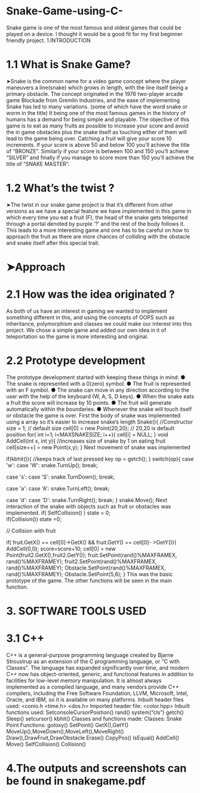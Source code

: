 # Snake-Game-using-C-
Snake game is one of the most famous and oldest games that could be played on a device. I thought it would be a good fit for my first beginner friendly project.
1.INTRODUCTION 

# 1.1 What is Snake Game? 

➤Snake is the common name for a video game concept where the player  maneuvers a line(snake) which grows in length, with the line itself being a  primary obstacle. The concept originated in the 1976 two-player arcade game Blockade from Gremlin Industries, and the ease of implementing Snake has led  to many variations. (some of which have the word snake or worm in the title) 
It being one of the most famous games in the history of humans has a demand  for being simple and playable. The objective of this game is to eat as many  fruits as possible to increase your score and avoid the in game obstacles plus  the snake itself as touching either of them will lead to the game being over. 
Catching a fruit will give your score 10 increments. If your score is above 50  and below 100 you’ll achieve the title of “BRONZE”. Similarly if your score is  between 100 and 150 you’ll achieve “SILVER” and finally if you manage to  score more than 150 you’ll achieve the title of “SNAKE MASTER”. 
# 1.2 What’s the twist ? 
➤The twist in our snake game project is that it’s different from other  versions as we have a special feature we have implemented in this  game in which every time you eat a fruit (F), the head of the snake  gets teleported through a portal denoted by purple ‘?’ and the rest of  the body follows it. This leads to a more interesting game and one  has to be careful on how to approach the fruit as there are more  chances of colliding with the obstacle and snake itself after this  special trait.
# ➤Approach
# 2.1 How was the idea originated ? 
As both of us have an interest in gaming we wanted to  implement something different in this, and using the concepts  of OOPS such as inheritance, polymorphism and classes we  could make our interest into this project. We chose a simple  game and added our own idea in it of teleportation so the  game is more interesting and original. 
# 2.2 Prototype development 
The prototype development started with keeping these things  in mind: 
● The snake is represented with a 0(zero) symbol. 
● The fruit is represented with an F symbol. 
● The snake can move in any direction according to the user with the help  of the keyboard (W, A, S, D keys). 
● When the snake eats a fruit the score will increase by 10 points. ● The fruit will generate automatically within the boundaries. 
● Whenever the snake will touch itself or obstacle the game is over. 
First the body of snake was implemented using a array so it’s  easier to increase snake’s length
Snake(){ //Constructor 
 size = 1; // default size 
 cell[0] = new Point(20,20); // 20,20 is default position  for( int i=1; i<MAXSNAKESIZE; i++){ 
 cell[i] = NULL; 
 } 
 void AddCell(int x, int y){ //increases size of snake by 1 on eating  fruit 
 cell[size++] = new Point(x,y); 
 } 
Next movement of snake was implemented 

if(kbhit()){ //keeps track of last pressed key 
 op = getch(); 
 } 
 switch(op){ 
 case 'w': 
 case 'W': 
 snake.TurnUp(); 
 break; 
  
 case 's': 
 case 'S': 
 snake.TurnDown(); 
 break; 
  
 case 'a': 
 case 'A': 
 snake.TurnLeft(); 
 break; 
  
 case 'd': 
 case 'D': 
 snake.TurnRight();
 break; 
 } 
 snake.Move(); 
Next interaction of the snake with objects such as fruit or  obstacles was implemented. 
if( SelfCollision() ) 
 state = 0;  
 if(Collision()) 
 state =0; 
  
 // Collision with fruit 
  
 if( fruit.GetX() == cell[0]->GetX() && fruit.GetY() == cell[0]- >GetY()){ 
 AddCell(0,0); 
 score=score+10; 
 cell[0] = new Point(fruit2.GetX(),fruit2.GetY());
 fruit.SetPoint(rand()%MAXFRAMEX, rand()%MAXFRAMEY);
 fruit2.SetPoint(rand()%MAXFRAMEX, rand()%MAXFRAMEY);
 Obstacle.SetPoint(rand()%MAXFRAMEX, rand()%MAXFRAMEY); 
 Obstacle.SetPoint(5,6); 
 } 
This was the basic prototype of the game. The other functions  will be seen in the main function. 
# 3. SOFTWARE TOOLS USED
# 3.1 C++ 
C++ is a general-purpose programming language created by Bjarne Stroustrup as an  extension of the C programming language, or "C with Classes". The language has  expanded significantly over time, and modern C++ now has object-oriented, generic,  and functional features in addition to facilities for low-level memory manipulation. It is almost always implemented as a compiled language, and many vendors provide C++  compilers, including the Free Software Foundation, LLVM, Microsoft, Intel, Oracle,  and IBM, so it is available on many platforms.
Inbuilt header files used: 
<vector> 
<iostream> 
<conio.h 
<time.h> 
<dos.h> 
Imported header file: 
<color.hpp> 
Inbuilt functions used: 
SetconsoleCursorPoistion() 
rand() 
system(“cls”) 
getch() 
Sleep() 
setcursor() 
kbhit() 
Classes and functions made: 
Classes: 
Snake 
Point
Functions: 
gotoxy() 
SetPoint() 
GetX(),GetY() 
MoveUp(),MoveDown(),MoveLeft(),MoveRight() Draw(),DrawFruit,DrawObstacle 
Erase() 
CopyPos() 
IsEqual() 
AddCell() 
Move() 
SelfCollision() 
Collision()
# 4.The outputs and screenshots can be found in snakegame.pdf
